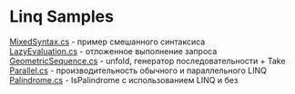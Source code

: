 # Linq Samples

[MixedSyntax.cs](LinqSamples/MixedSyntax.cs) - пример смешанного синтаксиса  
[LazyEvaluation.cs](LinqSamples/LazyEvaluation.cs) - отложенное выполнение запроса  
[GeometricSequence.cs](LinqSamples/GeometricSequence.cs) - unfold, генератор последовательности + Take  
[Parallel.cs](LinqSamples/Parallel.cs) - производительность обычного и параллельного LINQ  
[Palindrome.cs](LinqSamples/Palindrome.cs) - IsPalindrome с использованием LINQ и без  
